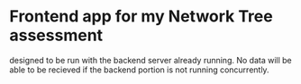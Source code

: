 # Frontend app for my Network Tree assessment

designed to be run with the backend server already running. No data will be able to be recieved if the backend portion is not running concurrently.
